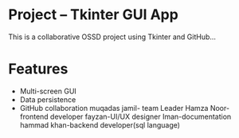 # Project – Tkinter GUI App

This is a collaborative OSSD project using Tkinter and GitHub...

# Features
- Multi-screen GUI
- Data persistence
- GitHub collaboration
muqadas jamil- team Leader
Hamza Noor- frontend developer
fayzan-UI/UX designer
Iman-documentation
hammad khan-backend developer(sql language)